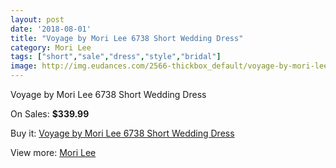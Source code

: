 ```yaml
---
layout: post
date: '2018-08-01'
title: "Voyage by Mori Lee 6738 Short Wedding Dress"
category: Mori Lee
tags: ["short","sale","dress","style","bridal"]
image: http://img.eudances.com/2566-thickbox_default/voyage-by-mori-lee-6738-short-wedding-dress.jpg
---
```

Voyage by Mori Lee 6738 Short Wedding Dress

On Sales: **$339.99**
<a href="https://www.eudances.com/en/mori-lee/856-voyage-by-mori-lee-6738-short-wedding-dress.html"><amp-img layout="responsive" width="600" height="600" src="//img.eudances.com/2566-thickbox_default/voyage-by-mori-lee-6738-short-wedding-dress.jpg" alt="Voyage by Mori Lee 6738 Short Wedding Dress 0" /></a>
<a href="https://www.eudances.com/en/mori-lee/856-voyage-by-mori-lee-6738-short-wedding-dress.html"><amp-img layout="responsive" width="600" height="600" src="//img.eudances.com/2569-thickbox_default/voyage-by-mori-lee-6738-short-wedding-dress.jpg" alt="Voyage by Mori Lee 6738 Short Wedding Dress 1" /></a>
<a href="https://www.eudances.com/en/mori-lee/856-voyage-by-mori-lee-6738-short-wedding-dress.html"><amp-img layout="responsive" width="600" height="600" src="//img.eudances.com/2568-thickbox_default/voyage-by-mori-lee-6738-short-wedding-dress.jpg" alt="Voyage by Mori Lee 6738 Short Wedding Dress 2" /></a>
<a href="https://www.eudances.com/en/mori-lee/856-voyage-by-mori-lee-6738-short-wedding-dress.html"><amp-img layout="responsive" width="600" height="600" src="//img.eudances.com/2567-thickbox_default/voyage-by-mori-lee-6738-short-wedding-dress.jpg" alt="Voyage by Mori Lee 6738 Short Wedding Dress 3" /></a>

Buy it: [Voyage by Mori Lee 6738 Short Wedding Dress](https://www.eudances.com/en/mori-lee/856-voyage-by-mori-lee-6738-short-wedding-dress.html "Voyage by Mori Lee 6738 Short Wedding Dress")

View more: [Mori Lee](https://www.eudances.com/en/9-mori-lee "Mori Lee")